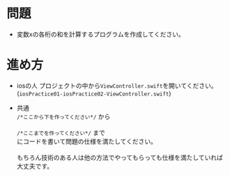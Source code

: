 # 問題  
- 変数xの各桁の和を計算するプログラムを作成してください。

# 進め方
- iosの人
プロジェクトの中から`ViewController.swift`を開いてください。  
(`iosPractice01-iosPractice02-ViewController.swift`)  
  
  
  
- 共通  
`/*ここから下を作ってください*/` から<br><br>
`/*ここまでを作ってください*/` まで<br>
にコードを書いて問題の仕様を満たしてください。<br><br>
もちろん技術のある人は他の方法でやってもらっても仕様を満たしていれば大丈夫です。<br>
